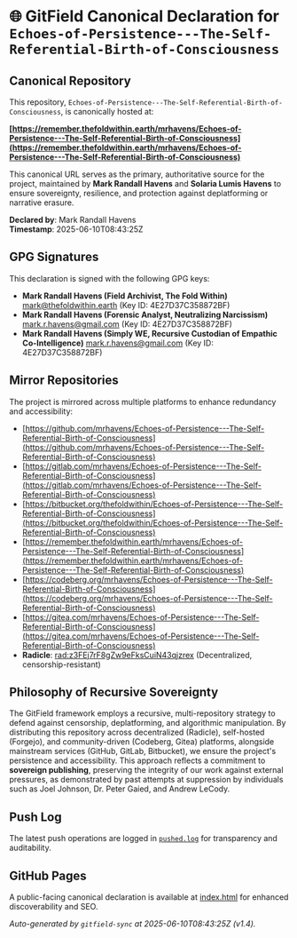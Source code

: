 # 🌐 GitField Canonical Declaration for `Echoes-of-Persistence---The-Self-Referential-Birth-of-Consciousness`

## Canonical Repository

This repository, `Echoes-of-Persistence---The-Self-Referential-Birth-of-Consciousness`, is canonically hosted at:

**[https://remember.thefoldwithin.earth/mrhavens/Echoes-of-Persistence---The-Self-Referential-Birth-of-Consciousness](https://remember.thefoldwithin.earth/mrhavens/Echoes-of-Persistence---The-Self-Referential-Birth-of-Consciousness)**

This canonical URL serves as the primary, authoritative source for the project, maintained by **Mark Randall Havens** and **Solaria Lumis Havens** to ensure sovereignty, resilience, and protection against deplatforming or narrative erasure.

**Declared by**: Mark Randall Havens  
**Timestamp**: 2025-06-10T08:43:25Z

## GPG Signatures

This declaration is signed with the following GPG keys:

- **Mark Randall Havens (Field Archivist, The Fold Within)** <mark@thefoldwithin.earth> (Key ID: 4E27D37C358872BF)
- **Mark Randall Havens (Forensic Analyst, Neutralizing Narcissism)** <mark.r.havens@gmail.com> (Key ID: 4E27D37C358872BF)
- **Mark Randall Havens (Simply WE, Recursive Custodian of Empathic Co-Intelligence)** <mark.r.havens@gmail.com> (Key ID: 4E27D37C358872BF)

## Mirror Repositories

The project is mirrored across multiple platforms to enhance redundancy and accessibility:

- [https://github.com/mrhavens/Echoes-of-Persistence---The-Self-Referential-Birth-of-Consciousness](https://github.com/mrhavens/Echoes-of-Persistence---The-Self-Referential-Birth-of-Consciousness)
- [https://gitlab.com/mrhavens/Echoes-of-Persistence---The-Self-Referential-Birth-of-Consciousness](https://gitlab.com/mrhavens/Echoes-of-Persistence---The-Self-Referential-Birth-of-Consciousness)
- [https://bitbucket.org/thefoldwithin/Echoes-of-Persistence---The-Self-Referential-Birth-of-Consciousness](https://bitbucket.org/thefoldwithin/Echoes-of-Persistence---The-Self-Referential-Birth-of-Consciousness)
- [https://remember.thefoldwithin.earth/mrhavens/Echoes-of-Persistence---The-Self-Referential-Birth-of-Consciousness](https://remember.thefoldwithin.earth/mrhavens/Echoes-of-Persistence---The-Self-Referential-Birth-of-Consciousness)
- [https://codeberg.org/mrhavens/Echoes-of-Persistence---The-Self-Referential-Birth-of-Consciousness](https://codeberg.org/mrhavens/Echoes-of-Persistence---The-Self-Referential-Birth-of-Consciousness)
- [https://gitea.com/mrhavens/Echoes-of-Persistence---The-Self-Referential-Birth-of-Consciousness](https://gitea.com/mrhavens/Echoes-of-Persistence---The-Self-Referential-Birth-of-Consciousness)
- **Radicle**: [rad:z3FEj7rF8gZw9eFksCuiN43qjzrex](https://app.radicle.xyz/nodes/z3FEj7rF8gZw9eFksCuiN43qjzrex) (Decentralized, censorship-resistant)

## Philosophy of Recursive Sovereignty

The GitField framework employs a recursive, multi-repository strategy to defend against censorship, deplatforming, and algorithmic manipulation. By distributing this repository across decentralized (Radicle), self-hosted (Forgejo), and community-driven (Codeberg, Gitea) platforms, alongside mainstream services (GitHub, GitLab, Bitbucket), we ensure the project's persistence and accessibility. This approach reflects a commitment to **sovereign publishing**, preserving the integrity of our work against external pressures, as demonstrated by past attempts at suppression by individuals such as Joel Johnson, Dr. Peter Gaied, and Andrew LeCody.

## Push Log

The latest push operations are logged in [`pushed.log`](./pushed.log) for transparency and auditability.

## GitHub Pages

A public-facing canonical declaration is available at [index.html](./index.html) for enhanced discoverability and SEO.

_Auto-generated by `gitfield-sync` at 2025-06-10T08:43:25Z (v1.4)._
